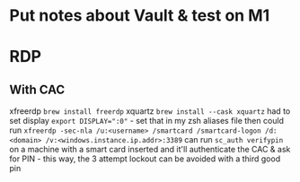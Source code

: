 # Put notes about Vault & test on M1 

# RDP 
## With CAC
xfreerdp `brew install freerdp`
xquartz `brew install --cask xquartz`
had to set display `export DISPLAY=":0"` - set that in my zsh aliases file
then could run `xfreerdp -sec-nla /u:<username> /smartcard /smartcard-logon /d:<domain> /v:<windows.instance.ip.addr>:3389`
can run `sc_auth verifypin` on a machine with a smart card inserted and it'll authenticate the CAC & ask for PIN - this way, the 3 attempt lockout can be avoided with a third good pin 